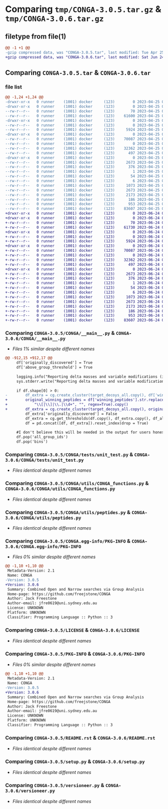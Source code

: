 # Comparing `tmp/CONGA-3.0.5.tar.gz` & `tmp/CONGA-3.0.6.tar.gz`

## filetype from file(1)

```diff
@@ -1 +1 @@
-gzip compressed data, was "CONGA-3.0.5.tar", last modified: Tue Apr 25 01:54:49 2023, max compression
+gzip compressed data, was "CONGA-3.0.6.tar", last modified: Sat Jun 24 00:45:20 2023, max compression
```

## Comparing `CONGA-3.0.5.tar` & `CONGA-3.0.6.tar`

### file list

```diff
@@ -1,24 +1,24 @@
-drwxr-xr-x   0 runner    (1001) docker     (123)        0 2023-04-25 01:54:49.100366 CONGA-3.0.5/
-drwxr-xr-x   0 runner    (1001) docker     (123)        0 2023-04-25 01:54:49.100366 CONGA-3.0.5/CONGA/
--rw-r--r--   0 runner    (1001) docker     (123)       70 2023-04-25 01:54:42.000000 CONGA-3.0.5/CONGA/__init__.py
--rw-r--r--   0 runner    (1001) docker     (123)    61600 2023-04-25 01:54:42.000000 CONGA-3.0.5/CONGA/__main__.py
-drwxr-xr-x   0 runner    (1001) docker     (123)        0 2023-04-25 01:54:49.100366 CONGA-3.0.5/CONGA/tests/
--rw-r--r--   0 runner    (1001) docker     (123)        0 2023-04-25 01:54:42.000000 CONGA-3.0.5/CONGA/tests/__init__.py
--rw-r--r--   0 runner    (1001) docker     (123)     5924 2023-04-25 01:54:42.000000 CONGA-3.0.5/CONGA/tests/unit_test.py
-drwxr-xr-x   0 runner    (1001) docker     (123)        0 2023-04-25 01:54:49.100366 CONGA-3.0.5/CONGA/utils/
--rw-r--r--   0 runner    (1001) docker     (123)    70087 2023-04-25 01:54:42.000000 CONGA-3.0.5/CONGA/utils/CONGA_functions.py
--rw-r--r--   0 runner    (1001) docker     (123)        0 2023-04-25 01:54:42.000000 CONGA-3.0.5/CONGA/utils/__init__.py
--rw-r--r--   0 runner    (1001) docker     (123)    32362 2023-04-25 01:54:42.000000 CONGA-3.0.5/CONGA/utils/peptides.py
--rw-r--r--   0 runner    (1001) docker     (123)      497 2023-04-25 01:54:49.100366 CONGA-3.0.5/CONGA/version.py
-drwxr-xr-x   0 runner    (1001) docker     (123)        0 2023-04-25 01:54:49.100366 CONGA-3.0.5/CONGA.egg-info/
--rw-r--r--   0 runner    (1001) docker     (123)     2673 2023-04-25 01:54:49.000000 CONGA-3.0.5/CONGA.egg-info/PKG-INFO
--rw-r--r--   0 runner    (1001) docker     (123)      376 2023-04-25 01:54:49.000000 CONGA-3.0.5/CONGA.egg-info/SOURCES.txt
--rw-r--r--   0 runner    (1001) docker     (123)        1 2023-04-25 01:54:49.000000 CONGA-3.0.5/CONGA.egg-info/dependency_links.txt
--rw-r--r--   0 runner    (1001) docker     (123)       54 2023-04-25 01:54:49.000000 CONGA-3.0.5/CONGA.egg-info/requires.txt
--rw-r--r--   0 runner    (1001) docker     (123)        6 2023-04-25 01:54:49.000000 CONGA-3.0.5/CONGA.egg-info/top_level.txt
--rw-r--r--   0 runner    (1001) docker     (123)     1073 2023-04-25 01:54:42.000000 CONGA-3.0.5/LICENSE
--rw-r--r--   0 runner    (1001) docker     (123)     2673 2023-04-25 01:54:49.100366 CONGA-3.0.5/PKG-INFO
--rw-r--r--   0 runner    (1001) docker     (123)     2173 2023-04-25 01:54:42.000000 CONGA-3.0.5/README.rst
--rw-r--r--   0 runner    (1001) docker     (123)      186 2023-04-25 01:54:49.100366 CONGA-3.0.5/setup.cfg
--rw-r--r--   0 runner    (1001) docker     (123)      953 2023-04-25 01:54:44.000000 CONGA-3.0.5/setup.py
--rw-r--r--   0 runner    (1001) docker     (123)    83607 2023-04-25 01:54:44.000000 CONGA-3.0.5/versioneer.py
+drwxr-xr-x   0 runner    (1001) docker     (123)        0 2023-06-24 00:45:20.643425 CONGA-3.0.6/
+drwxr-xr-x   0 runner    (1001) docker     (123)        0 2023-06-24 00:45:20.643425 CONGA-3.0.6/CONGA/
+-rw-r--r--   0 runner    (1001) docker     (123)       70 2023-06-24 00:45:15.000000 CONGA-3.0.6/CONGA/__init__.py
+-rw-r--r--   0 runner    (1001) docker     (123)    61730 2023-06-24 00:45:15.000000 CONGA-3.0.6/CONGA/__main__.py
+drwxr-xr-x   0 runner    (1001) docker     (123)        0 2023-06-24 00:45:20.643425 CONGA-3.0.6/CONGA/tests/
+-rw-r--r--   0 runner    (1001) docker     (123)        0 2023-06-24 00:45:15.000000 CONGA-3.0.6/CONGA/tests/__init__.py
+-rw-r--r--   0 runner    (1001) docker     (123)     5924 2023-06-24 00:45:15.000000 CONGA-3.0.6/CONGA/tests/unit_test.py
+drwxr-xr-x   0 runner    (1001) docker     (123)        0 2023-06-24 00:45:20.643425 CONGA-3.0.6/CONGA/utils/
+-rw-r--r--   0 runner    (1001) docker     (123)    70087 2023-06-24 00:45:15.000000 CONGA-3.0.6/CONGA/utils/CONGA_functions.py
+-rw-r--r--   0 runner    (1001) docker     (123)        0 2023-06-24 00:45:15.000000 CONGA-3.0.6/CONGA/utils/__init__.py
+-rw-r--r--   0 runner    (1001) docker     (123)    32362 2023-06-24 00:45:15.000000 CONGA-3.0.6/CONGA/utils/peptides.py
+-rw-r--r--   0 runner    (1001) docker     (123)      497 2023-06-24 00:45:20.643425 CONGA-3.0.6/CONGA/version.py
+drwxr-xr-x   0 runner    (1001) docker     (123)        0 2023-06-24 00:45:20.643425 CONGA-3.0.6/CONGA.egg-info/
+-rw-r--r--   0 runner    (1001) docker     (123)     2673 2023-06-24 00:45:20.000000 CONGA-3.0.6/CONGA.egg-info/PKG-INFO
+-rw-r--r--   0 runner    (1001) docker     (123)      376 2023-06-24 00:45:20.000000 CONGA-3.0.6/CONGA.egg-info/SOURCES.txt
+-rw-r--r--   0 runner    (1001) docker     (123)        1 2023-06-24 00:45:20.000000 CONGA-3.0.6/CONGA.egg-info/dependency_links.txt
+-rw-r--r--   0 runner    (1001) docker     (123)       54 2023-06-24 00:45:20.000000 CONGA-3.0.6/CONGA.egg-info/requires.txt
+-rw-r--r--   0 runner    (1001) docker     (123)        6 2023-06-24 00:45:20.000000 CONGA-3.0.6/CONGA.egg-info/top_level.txt
+-rw-r--r--   0 runner    (1001) docker     (123)     1073 2023-06-24 00:45:15.000000 CONGA-3.0.6/LICENSE
+-rw-r--r--   0 runner    (1001) docker     (123)     2673 2023-06-24 00:45:20.643425 CONGA-3.0.6/PKG-INFO
+-rw-r--r--   0 runner    (1001) docker     (123)     2173 2023-06-24 00:45:15.000000 CONGA-3.0.6/README.rst
+-rw-r--r--   0 runner    (1001) docker     (123)      186 2023-06-24 00:45:20.643425 CONGA-3.0.6/setup.cfg
+-rw-r--r--   0 runner    (1001) docker     (123)      953 2023-06-24 00:45:17.000000 CONGA-3.0.6/setup.py
+-rw-r--r--   0 runner    (1001) docker     (123)    83607 2023-06-24 00:45:17.000000 CONGA-3.0.6/versioneer.py
```

### Comparing `CONGA-3.0.5/CONGA/__main__.py` & `CONGA-3.0.6/CONGA/__main__.py`

 * *Files 1% similar despite different names*

```diff
@@ -912,15 +912,17 @@
     df['originally_discovered'] = True
     df['above_group_threshold'] = True
     
     logging.info("Reporting delta masses and variable modifications (if applicable) for each discovered peptide.")
     sys.stderr.write("Reporting delta masses and variable modifications (if applicable) for each discovered peptide. \n")
     
     if df.shape[0] > 0:
-        df_extra = cg.create_cluster(target_decoys_all.copy(), df['winning_peptides'].copy(), dcy_prefix, score, tops_gw, tide_used, isolation_window)
+        original_winning_peptides = df['winning_peptides'].str.replace(
+            "\\[|\\]|\\.|\\d+", "", regex=True).copy()
+        df_extra = cg.create_cluster(target_decoys_all.copy(), original_winning_peptides.copy(), dcy_prefix, score, tops_gw, tide_used, isolation_window)
         df_extra['originally_discovered'] = False
         df_extra = cg.get_thresholds(df.copy(), df_extra.copy(), df_all.copy(), delta_mass_max, precursor_bin_width, tops_gw, score)
         df = pd.concat([df, df_extra]).reset_index(drop = True)
     
     #I don't believe this will be needed in the output for users honestly
     df.pop('all_group_ids') 
     df.pop('bins')
```

### Comparing `CONGA-3.0.5/CONGA/tests/unit_test.py` & `CONGA-3.0.6/CONGA/tests/unit_test.py`

 * *Files identical despite different names*

### Comparing `CONGA-3.0.5/CONGA/utils/CONGA_functions.py` & `CONGA-3.0.6/CONGA/utils/CONGA_functions.py`

 * *Files identical despite different names*

### Comparing `CONGA-3.0.5/CONGA/utils/peptides.py` & `CONGA-3.0.6/CONGA/utils/peptides.py`

 * *Files identical despite different names*

### Comparing `CONGA-3.0.5/CONGA.egg-info/PKG-INFO` & `CONGA-3.0.6/CONGA.egg-info/PKG-INFO`

 * *Files 0% similar despite different names*

```diff
@@ -1,10 +1,10 @@
 Metadata-Version: 2.1
 Name: CONGA
-Version: 3.0.5
+Version: 3.0.6
 Summary: Combined Open and Narrow searches via Group Analysis
 Home-page: https://github.com/freejstone/CONGA
 Author: Jack Freestone
 Author-email: jfre0619@uni.sydney.edu.au
 License: UNKNOWN
 Platform: UNKNOWN
 Classifier: Programming Language :: Python :: 3
```

### Comparing `CONGA-3.0.5/LICENSE` & `CONGA-3.0.6/LICENSE`

 * *Files identical despite different names*

### Comparing `CONGA-3.0.5/PKG-INFO` & `CONGA-3.0.6/PKG-INFO`

 * *Files 0% similar despite different names*

```diff
@@ -1,10 +1,10 @@
 Metadata-Version: 2.1
 Name: CONGA
-Version: 3.0.5
+Version: 3.0.6
 Summary: Combined Open and Narrow searches via Group Analysis
 Home-page: https://github.com/freejstone/CONGA
 Author: Jack Freestone
 Author-email: jfre0619@uni.sydney.edu.au
 License: UNKNOWN
 Platform: UNKNOWN
 Classifier: Programming Language :: Python :: 3
```

### Comparing `CONGA-3.0.5/README.rst` & `CONGA-3.0.6/README.rst`

 * *Files identical despite different names*

### Comparing `CONGA-3.0.5/setup.py` & `CONGA-3.0.6/setup.py`

 * *Files identical despite different names*

### Comparing `CONGA-3.0.5/versioneer.py` & `CONGA-3.0.6/versioneer.py`

 * *Files identical despite different names*

